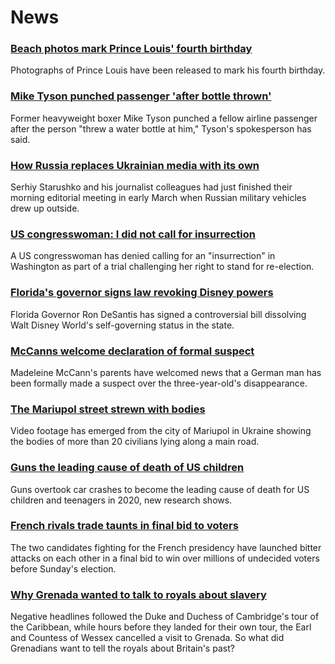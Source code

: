 # News
### [Beach photos mark Prince Louis' fourth birthday](https://www.bbc.com/news/uk-61194137)
Photographs of Prince Louis have been released to mark his fourth birthday.
### [Mike Tyson punched passenger 'after bottle thrown'](https://www.bbc.com/news/world-us-canada-61192417)
Former heavyweight boxer Mike Tyson punched a fellow airline passenger after the person "threw a water bottle at him," Tyson's spokesperson has said. 
### [How Russia replaces Ukrainian media with its own](https://www.bbc.com/news/world-europe-61154066)
Serhiy Starushko and his journalist colleagues had just finished their morning editorial meeting in early March when Russian military vehicles drew up outside.  
### [US congresswoman: I did not call for insurrection](https://www.bbc.com/news/world-us-canada-61196311)
A US congresswoman has denied calling for an "insurrection" in Washington as part of a trial challenging her right to stand for re-election. 
### [Florida's governor signs law revoking Disney powers](https://www.bbc.com/news/world-us-canada-61192982)
Florida Governor Ron DeSantis has signed a controversial bill dissolving Walt Disney World's self-governing status in the state. 
### [McCanns welcome declaration of formal suspect](https://www.bbc.com/news/uk-61196071)
Madeleine McCann's parents have welcomed news that a German man has been formally made a suspect over the three-year-old's disappearance.
### [The Mariupol street strewn with bodies](https://www.bbc.com/news/61187310)
Video footage has emerged from the city of Mariupol in Ukraine showing the bodies of more than 20 civilians lying along a main road.
### [Guns the leading cause of death of US children](https://www.bbc.com/news/world-us-canada-61192975)
Guns overtook car crashes to become the leading cause of death for US children and teenagers in 2020, new research shows.
### [French rivals trade taunts in final bid to voters](https://www.bbc.com/news/world-europe-61194641)
The two candidates fighting for the French presidency have launched bitter attacks on each other in a final bid to win over millions of undecided voters before Sunday's election.
### [Why Grenada wanted to talk to royals about slavery](https://www.bbc.com/news/uk-61195471)
Negative headlines followed the Duke and Duchess of Cambridge's tour of the Caribbean, while hours before they landed for their own tour, the Earl and Countess of Wessex cancelled a visit to Grenada. So what did Grenadians want to tell the royals about Britain's past?

